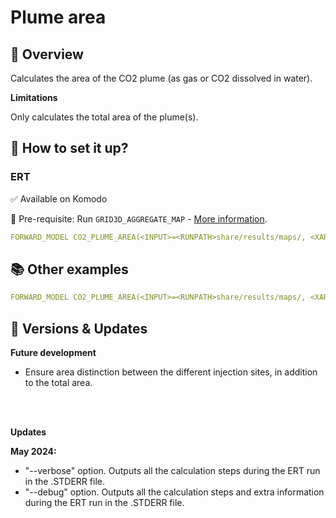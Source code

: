# Plume area

## 🎯 Overview

Calculates the area of the CO2 plume (as gas or CO2 dissolved in water).

**Limitations**

Only calculates the total area of the plume(s). 



## 📝 How to set it up?

### ERT

✅ Available on Komodo

🔺 Pre-requisite: Run `GRID3D_AGGREGATE_MAP` - [More information](https://fmu-for-ccs.radix.equinor.com/webviz/maps/agg-map/).

``` yaml
FORWARD_MODEL CO2_PLUME_AREA(<INPUT>=<RUNPATH>share/results/maps/, <XARG1>= "--verbose")
```

## 📚 Other examples

``` yaml
FORWARD_MODEL CO2_PLUME_AREA(<INPUT>=<RUNPATH>share/results/maps/, <XARG1>= "--debug")
```

## 🔧 Versions & Updates

**Future development**

- Ensure area distinction between the different injection sites, in addition to the total area. 

<br />
<br />

**Updates**

**May 2024:** 

- "--verbose" option. Outputs all the calculation steps during the ERT run in the .STDERR file.
- "--debug" option. Outputs all the calculation steps and extra information during the ERT run in the .STDERR file. 